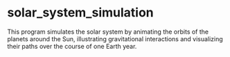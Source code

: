 # solar_system_simulation
This program simulates the solar system by animating the orbits of the planets around the Sun, illustrating gravitational interactions and visualizing their paths over the course of one Earth year.

